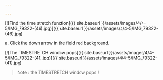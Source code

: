 ```yaml
---

---
```


[![Find the time stretch function]({{ site.baseurl }}/assets/images/4/4-5/IMG_79322-(46).jpg)]({{
site.baseurl }}/assets/images/4/4-5/IMG_79322-(46).jpg)

a. Click the down arrow in the field red background.

[![The TIMESTRETCH window pops]({{ site.baseurl }}/assets/images/4/4-5/IMG_79322-(41).jpg)]({{
site.baseurl }}/assets/images/4/4-5/IMG_79322-(41).jpg)

> Note : the TIMESTRETCH window pops !

